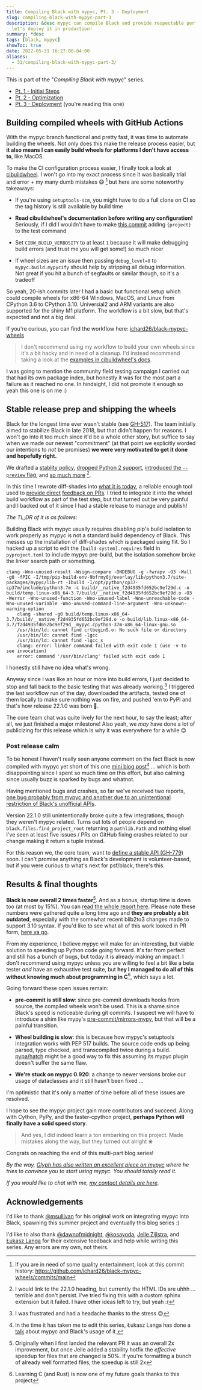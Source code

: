 ```yaml
---
title: Compiling Black with mypyc, Pt. 3 - Deployment
slug: compiling-black-with-mypyc-part-3
description: &desc mypyc can compile Black and provide respectable performance gains,
  let's deploy it in production!
summary: *desc
tags: [black, mypyc]
showToc: true
date: 2022-05-31 16:27:00-04:00
aliases:
  - 31/compiling-black-with-mypyc-part-3/
---
```


This is part of the "*Compiling Black with mypyc*" series.

- [Pt. 1 - Initial Steps](../compiling-black-with-mypyc-part-1/)
- [Pt. 2 - Optimization](../compiling-black-with-mypyc-part-2/)
- [Pt. 3 - Deployment](.) (you're reading this one)

## Building compiled wheels with GitHub Actions

With the mypyc branch functional and pretty fast, it was time to automate building the
wheels. Not only does this make the release process easier, but **it also means I can
easily build wheels for platforms I don't have access to**, like MacOS.

To make the CI configuration process easier, I finally took a look at [cibuildwheel]. I
won't go into my exact process since it was basically trial and error + my many dumb
mistakes 😅 [^10] but here are some noteworthy takeaways:

- If you're using `setuptools-scm`, you might have to do a full clone on CI so the tag
  history is still available by build time

- **Read cibuildwheel's documentation before writing any configuration!** Seriously, if I
  did I wouldn't have to make [this commit][read-the-bloody-docs] adding `{project}` to
  the test command

- Set `CIBW_BUILD_VERBOSITY` to at least `1` because it will make debugging build errors
  (and trust me you will get some!) so much nicer

- If wheel sizes are an issue then passing `debug_level=0` to `mypyc.build.mypycify`
  should help by stripping all debug information. Not great if you hit a bunch of
  segfaults or similar though, so it's a tradeoff

So yeah, 20-ish commits later I had a basic but functional setup which could compile
wheels for x86-64 Windows, MacOS, and Linux from CPython 3.6 to CPython 3.10. Universial2
and ARM variants are also supported for the shiny M1 platform. The workflow is a bit slow,
but that's expected and not a big deal.

If you're curious, you can find the workflow here: [ichard26/black-mypyc-wheels]

> I don't recommend using my workflow to build your own wheels since it's a bit hacky and
> in need of a cleanup. I'd instead recommend taking a look at the
> [examples in cibuildwheel's docs][cibuildwheel-examples].

I was going to mention the community field testing campaign I carried out that had its own
package index, but honestly it was for the most part a failure as it reached no one. In
hindsight, I did not promote it enough so yeah this one is on me :)

## Stable release prep and shipping the wheels

Black for the longest time ever wasn't stable (see [GH-517]). The team initially aimed to
stabilize Black in late 2018, but that didn't happen for reasons. I won't go into it too
much since it'd be a whole other story, but suffice to say when we made our newest
"commitment" (at that point we explicitly worded our intentions to *not* be promises) **we
were very motivated to get it done and hopefully right.**

We drafted a [stablity policy][stability-policy],
[dropped Python 2 support][cya-python-two], [introduced the `--preview` flag][hi-preview],
and [so much more][changelog] [^11].

In this time I rewrote diff-shades into [what it is today][diff-shades], a reliable enough
tool used to [provide direct][diff-shades-comment-1]
[feedback on PRs][diff-shades-comment-2]. I tried to integrate it into the wheel build
workflow as part of the test step, but that turned out be very painful and I backed out of
it since I had a stable release to manage and publish!

*The TL;DR of it is as follows:*

Building Black with mypyc usually requires disabling pip's build isolation to work
properly as mypyc is not a standard build dependency of Black. This messes up the
installation of diff-shades which is packaged using flit. So I hacked up a script to edit
the `[build-system].requires` field in `pyproject.toml` to include mypyc pre-build, but
the isolation somehow broke the linker search path or something.

```text
clang -Wno-unused-result -Wsign-compare -DNDEBUG -g -fwrapv -O3 -Wall -g0 -fPIC -I/tmp/pip-build-env-9bfrmy6j/overlay/lib/python3.7/site-packages/mypyc/lib-rt -Ibuild -I/opt/python/cp37-cp37m/include/python3.7m -c build/__native_f2d4935fd652bc9ef29d.c -o build/temp.linux-x86_64-3.7/build/__native_f2d4935fd652bc9ef29d.o -O3 -Werror -Wno-unused-function -Wno-unused-label -Wno-unreachable-code -Wno-unused-variable -Wno-unused-command-line-argument -Wno-unknown-warning-option
    clang -shared -g0 build/temp.linux-x86_64-3.7/build/__native_f2d4935fd652bc9ef29d.o -o build/lib.linux-x86_64-3.7/f2d4935fd652bc9ef29d__mypyc.cpython-37m-x86_64-linux-gnu.so
    /usr/bin/ld: cannot find crtbeginS.o: No such file or directory
    /usr/bin/ld: cannot find -lgcc
    /usr/bin/ld: cannot find -lgcc_s
    clang: error: linker command failed with exit code 1 (use -v to see invocation)
    error: command '/usr/bin/clang' failed with exit code 1
```

I honestly still have no idea what's wrong.

Anyway since I was like an hour or more into build errors, I just decided to stop and fall
back to the basic testing that was already working.[^12] I triggered the last workflow run
of the day, downloaded the artifacts, tested one of them locally to make sure nothing was
on fire, and pushed 'em to PyPI and that's how release 22.1.0 was born 🎉.

The core team chat was quite lively for the next hour, to say the least; after all, we
just finished a major milestone! Also yeah, we *may* have done a lot of publicizing for
this release which is why it was everywhere for a while :wink:

### Post release calm

To be honest I haven't really seen anyone comment on the fact Black is now compiled with
mypyc yet short of this one [mini blog post][that-one-post-about-black-mypyc][^13] ...
which is both disappointing since I spent so much time on this effort, but also calming
since usually buzz is sparked by bugs and whatnot.

Having mentioned bugs and crashes, so far we've received two reports,
[one bug probably from mypyc and another due to an unintentional restriction of Black's unofficial APIs][not-too-many-fires-so-far].

Version 22.1.0 still unintentionally broke quite a few integrations, though they weren't
mypyc related. Turns out lots of people depend on `black.files.find_project_root`
returning a `pathlib.Path` and nothing else! I've seen at least five issues / PRs on
GitHub fixing crashes related to our change making it return a tuple instead.

For this reason we, the core team, want to [define a stable API (GH-779)][gh-779] soon. I
can't promise anything as Black's development is volunteer-based, but if you were curious
to what's next for psf/black, there's this.

## Results & final thoughts

**Black is now overall 2 times faster**[^1]. And as a bonus, startup time is down too (at
most by 15%). You can [read the whole report here][perf-report]. Please note these numbers
were gathered quite a long time ago and **they are probably a bit outdated**, especially
with the somewhat recent blib2to3 changes made to support 3.10 syntax. If you'd like to
see what all of this work looked in PR form, [here ya go][gh-2431].

From my experience, I believe mypyc will make for an interesting, but viable solution to
speeding up Python code going forward. It's far from perfect and still has a bunch of
bugs, but today it is already making an impact. I don't recommend using mypyc unless you
are willing to feel a bit like a beta tester *and* have an exhaustive test suite, but
**hey I managed to do all of this without knowing much about programming in C**[^14],
which says a lot.

Going forward these open issues remain:

- **pre-commit is still slow**: since pre-commit downloads hooks from source, the compiled
  wheels won't be used. This is a shame since Black's speed is noticeable during git
  commits. I suspect we will have to introduce a shim like mypy's
  [pre-commit/mirrors-mypy], but that will be a painful transition.

- **Wheel building is slow**: this is because how mypyc's setuptools integration works
  with PEP 517 builds. The source code ends up being parsed, type checked, and
  transcompiled twice during a build. [pypa/hatch] might be a good way to fix this
  assuming its mypyc plugin doesn't suffer the same flaw.

- **We're stuck on mypyc 0.920**: a change to newer versions broke our usage of
  dataclasses and it still hasn't been fixed ...

I'm optimistic that it's only a matter of time before all of these issues are resolved.

I hope to see the mypyc project gain more contributors and succeed. Along with Cython,
PyPy, and the faster-cpython project, **perhaps Python will finally have a solid speed
story**.

> And yes, I did indeed learn a ton embarking on this project. Made mistakes along the
> way, but they turned out alright ❀

Congrats on reaching the end of this multi-part blog series!

*By the way, [Glyph has also written an excellent piece on mypyc][glyph] where he tries to
convince you to start using mypyc. You should totally read it.*

*If you would like to chat with me, [my contact details are here][contact].*

## Acknowledgements

I'd like to thank [@msullivan] for his original work on integrating mypyc into Black,
spawning this summer project and eventually this blog series :)

I'd like to also thank [@dawnofmidnight], [@kosayoda], [Jelle Zijlstra][@jellezijlstra],
and [Łukasz Langa][@ambv] for their extensive feedback and help while writing this series.
Any errors are my own, not theirs.

[^10]: If you are in need of some quality entertainment, look at this commit history:
    <https://github.com/ichard26/black-mypyc-wheels/commits/main>

[^11]: I would link to the 22.1.0 heading, but currently the HTML IDs are uhhh ... terrible
    and don't persist. I've tried fixing this with a custom sphinx extension but it
    failed. I have other ideas left to try, but yeah :(

[^12]: I was frustrated and had a headache thanks to the stress 🙃

[^13]: In the time it has taken me to edit this series, Łukasz Langa has done a [talk] about
    mypyc and Black's usage of it.

[^1]: Originally when I first landed the relevant PR it was an overall 2x improvement, but
    once Jelle added a stability hotfix the *effective* speedup for files that are changed
    is 50%. If you're formatting a bunch of already well formatted files, the speedup is
    still 2x

[^14]: Learning C (and Rust) is now one of my future goals thanks to this project

[@ambv]: https://github.com/ambv
[@dawnofmidnight]: https://github.com/dawnofmidnight
[@jellezijlstra]: https://github.com/JelleZijlstra
[@kosayoda]: https://github.com/kosayoda
[@msullivan]: https://github.com/msullivan
[changelog]: https://black.readthedocs.io/en/stable/change_log.html
[cibuildwheel]: https://cibuildwheel.readthedocs.io/en/stable/
[cibuildwheel-examples]: https://cibuildwheel.readthedocs.io/en/stable/working-examples/
[contact]: https://ichard26.github.io/about/#want-to-talk-to-me
[cya-python-two]: https://github.com/psf/black/pull/2740
[diff-shades]: https://github.com/ichard26/diff-shades
[diff-shades-comment-1]: https://github.com/psf/black/pull/2814#issuecomment-1023219426
[diff-shades-comment-2]: https://github.com/psf/black/pull/2726#issuecomment-1019067134
[gh-2431]: https://github.com/psf/black/pull/2431
[gh-517]: https://github.com/psf/black/issues/517
[gh-779]: https://github.com/psf/black/issues/779
[glyph]: https://glyph.twistedmatrix.com/2022/04/you-should-compile-your-python-and-heres-why.html
[hi-preview]: https://github.com/psf/black/issues/2751
[ichard26/black-mypyc-wheels]: https://github.com/ichard26/black-mypyc-wheels
[not-too-many-fires-so-far]: https://github.com/psf/black/issues/2846
[perf-report]: https://gist.github.com/ichard26/b996ccf410422b44fcd80fb158e05b0d
[pre-commit/mirrors-mypy]: https://github.com/pre-commit/mirrors-mypy
[pypa/hatch]: https://github.com/pypa/hatch
[read-the-bloody-docs]: https://github.com/ichard26/black-mypyc-wheels/commit/643de450e252e74040ba14fd066ea8bc23c0b0d7
[stability-policy]: https://black.readthedocs.io/en/latest/the_black_code_style/index.html#stability-policy
[talk]: https://pretalx.com/pycon-lt-2022/talk/BG7LZF/
[that-one-post-about-black-mypyc]: https://simonwillison.net/2022/Jan/30/mypyc/
